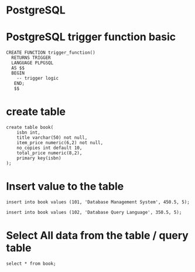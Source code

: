 # PostgreSQL

# PostgreSQL trigger function basic

```
CREATE FUNCTION trigger_function()
  RETURNS TRIGGER
  LANGUAGE PLPGSQL
  AS $$
  BEGIN
    -- trigger logic
   END;
   $$

```

# create table
```
create table book(
	isbn int,
	title varchar(50) not null,
	item_price numeric(6,2) not null,
	no_copies int default 10,
	total_price numeric(8,2),
	primary key(isbn)
);
```
# Insert value to the table
```
insert into book values (101, 'Database Management System', 450.5, 5);

insert into book values (102, 'Database Query Language', 350.5, 5);

```

# Select All data from the table / query table
```
select * from book;
```
